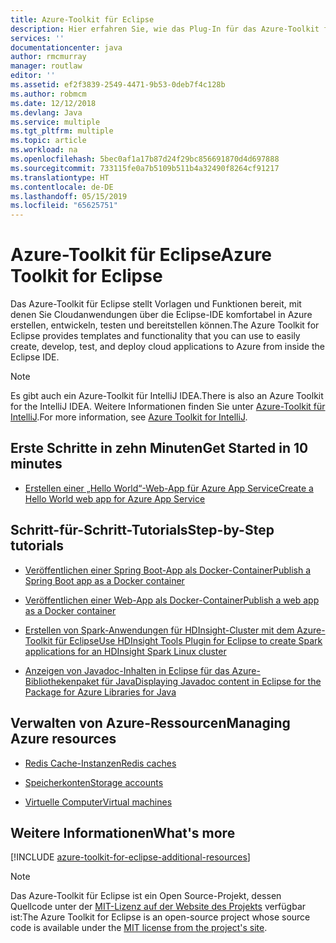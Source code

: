 ```yaml
---
title: Azure-Toolkit für Eclipse
description: Hier erfahren Sie, wie das Plug-In für das Azure-Toolkit für Eclipse Sie beim Erstellen und Bereitstellen von Cloudanwendungen in Azure unterstützt.
services: ''
documentationcenter: java
author: rmcmurray
manager: routlaw
editor: ''
ms.assetid: ef2f3839-2549-4471-9b53-0deb7f4c128b
ms.author: robmcm
ms.date: 12/12/2018
ms.devlang: Java
ms.service: multiple
ms.tgt_pltfrm: multiple
ms.topic: article
ms.workload: na
ms.openlocfilehash: 5bec0af1a17b87d24f29bc856691870d4d697888
ms.sourcegitcommit: 733115fe0a7b5109b511b4a32490f8264cf91217
ms.translationtype: HT
ms.contentlocale: de-DE
ms.lasthandoff: 05/15/2019
ms.locfileid: "65625751"
---
```

# <a name="azure-toolkit-for-eclipse"></a><span data-ttu-id="c7c72-103">Azure-Toolkit für Eclipse</span><span class="sxs-lookup"><span data-stu-id="c7c72-103">Azure Toolkit for Eclipse</span></span>

<span data-ttu-id="c7c72-104">Das Azure-Toolkit für Eclipse stellt Vorlagen und Funktionen bereit, mit denen Sie Cloudanwendungen über die Eclipse-IDE komfortabel in Azure erstellen, entwickeln, testen und bereitstellen können.</span><span class="sxs-lookup"><span data-stu-id="c7c72-104">The Azure Toolkit for Eclipse provides templates and functionality that you can use to easily create, develop, test, and deploy cloud applications to Azure from inside the Eclipse IDE.</span></span>

> [!NOTE]
> 
> <span data-ttu-id="c7c72-105">Es gibt auch ein Azure-Toolkit für IntelliJ IDEA.</span><span class="sxs-lookup"><span data-stu-id="c7c72-105">There is also an Azure Toolkit for the IntelliJ IDEA.</span></span> <span data-ttu-id="c7c72-106">Weitere Informationen finden Sie unter [Azure-Toolkit für IntelliJ](../intellij/azure-toolkit-for-intellij.md).</span><span class="sxs-lookup"><span data-stu-id="c7c72-106">For more information, see [Azure Toolkit for IntelliJ](../intellij/azure-toolkit-for-intellij.md).</span></span>
> 

## <a name="get-started-in-10-minutes"></a><span data-ttu-id="c7c72-107">Erste Schritte in zehn Minuten</span><span class="sxs-lookup"><span data-stu-id="c7c72-107">Get Started in 10 minutes</span></span>

* [<span data-ttu-id="c7c72-108">Erstellen einer „Hello World“-Web-App für Azure App Service</span><span class="sxs-lookup"><span data-stu-id="c7c72-108">Create a Hello World web app for Azure App Service</span></span>](azure-toolkit-for-eclipse-create-hello-world-web-app.md)

## <a name="step-by-step-tutorials"></a><span data-ttu-id="c7c72-109">Schritt-für-Schritt-Tutorials</span><span class="sxs-lookup"><span data-stu-id="c7c72-109">Step-by-Step tutorials</span></span>

* [<span data-ttu-id="c7c72-110">Veröffentlichen einer Spring Boot-App als Docker-Container</span><span class="sxs-lookup"><span data-stu-id="c7c72-110">Publish a Spring Boot app as a Docker container</span></span>](azure-toolkit-for-eclipse-publish-spring-boot-docker-app.md)

* [<span data-ttu-id="c7c72-111">Veröffentlichen einer Web-App als Docker-Container</span><span class="sxs-lookup"><span data-stu-id="c7c72-111">Publish a web app as a Docker container</span></span>](azure-toolkit-for-eclipse-publish-as-docker-container.md)

* [<span data-ttu-id="c7c72-112">Erstellen von Spark-Anwendungen für HDInsight-Cluster mit dem Azure-Toolkit für Eclipse</span><span class="sxs-lookup"><span data-stu-id="c7c72-112">Use HDInsight Tools Plugin for Eclipse to create Spark applications for an HDInsight Spark Linux cluster</span></span>](/azure/hdinsight/hdinsight-apache-spark-eclipse-tool-plugin)

* [<span data-ttu-id="c7c72-113">Anzeigen von Javadoc-Inhalten in Eclipse für das Azure-Bibliothekenpaket für Java</span><span class="sxs-lookup"><span data-stu-id="c7c72-113">Displaying Javadoc content in Eclipse for the Package for Azure Libraries for Java</span></span>](azure-toolkit-for-eclipse-displaying-javadoc-content-for-azure-libraries.md)

## <a name="managing-azure-resources"></a><span data-ttu-id="c7c72-114">Verwalten von Azure-Ressourcen</span><span class="sxs-lookup"><span data-stu-id="c7c72-114">Managing Azure resources</span></span>

* [<span data-ttu-id="c7c72-115">Redis Cache-Instanzen</span><span class="sxs-lookup"><span data-stu-id="c7c72-115">Redis caches</span></span>](azure-toolkit-for-eclipse-managing-redis-caches-using-azure-explorer.md)

* [<span data-ttu-id="c7c72-116">Speicherkonten</span><span class="sxs-lookup"><span data-stu-id="c7c72-116">Storage accounts</span></span>](azure-toolkit-for-eclipse-managing-storage-accounts-using-azure-explorer.md)

* [<span data-ttu-id="c7c72-117">Virtuelle Computer</span><span class="sxs-lookup"><span data-stu-id="c7c72-117">Virtual machines</span></span>](azure-toolkit-for-eclipse-managing-virtual-machines-using-azure-explorer.md)

## <a name="whats-more"></a><span data-ttu-id="c7c72-118">Weitere Informationen</span><span class="sxs-lookup"><span data-stu-id="c7c72-118">What's more</span></span>

[!INCLUDE [azure-toolkit-for-eclipse-additional-resources](../includes/azure-toolkit-for-eclipse-additional-resources.md)]

> [!NOTE]
> 
> <span data-ttu-id="c7c72-119">Das Azure-Toolkit für Eclipse ist ein Open Source-Projekt, dessen Quellcode unter der [MIT-Lizenz auf der Website des Projekts](https://github.com/microsoft/azure-tools-for-java) verfügbar ist:</span><span class="sxs-lookup"><span data-stu-id="c7c72-119">The Azure Toolkit for Eclipse is an open-source project whose source code is available under the [MIT license from the project's site](https://github.com/microsoft/azure-tools-for-java).</span></span>
> 

<!-- [Deploying large deployments](azure-toolkit-for-eclipse-deploying-large-deployments.md) -->
<!-- [How to Maintain Session Data with Session Affinity]: http://go.microsoft.com/fwlink/?LinkID=699539 -->
<!-- [How to Use Co-located Caching]: http://go.microsoft.com/fwlink/?LinkID=699542 -->
<!-- [How to Use Dedicated Caching]: http://go.microsoft.com/fwlink/?LinkID=699543 -->
<!-- [How to Use JMS with AMQP 1.0 in Azure with Eclipse]: http://go.microsoft.com/fwlink/?LinkID=699544 -->
<!-- [How to Use SSL Offloading]: http://go.microsoft.com/fwlink/?LinkID=699545 -->
<!-- [SSL Offloading]: http://go.microsoft.com/fwlink/?LinkID=699549 -->
<!-- [Using the Azure Service Runtime Library in JSP]: http://go.microsoft.com/fwlink/?LinkID=699551 -->
<!-- [How to Authenticate Web Users with Azure Access Control Service Using Eclipse]: /azure/active-directory/active-directory-java-authenticate-users-access-control-eclipse.md -->
<!-- [Debug a Java Web App on Azure in Eclipse]: /azure/app-service-web/app-service-web-debug-java-web-app-in-eclipse.md -->
<!-- [Debugging Azure Applications in Eclipse]: azure-toolkit-for-eclipse-debugging-azure-applications.md -->

<!-- Legacy MSDN URL = https://msdn.microsoft.com/library/azure/hh694271.aspx -->
